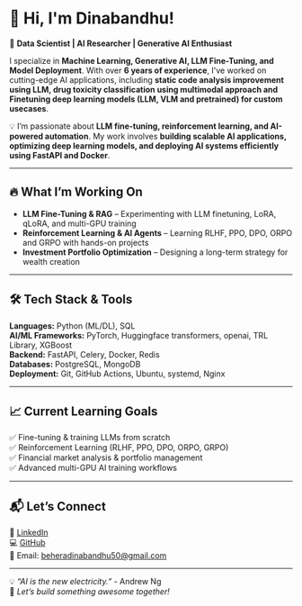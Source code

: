 # 👋 Hi, I'm Dinabandhu!  

🚀 **Data Scientist | AI Researcher | Generative AI Enthusiast**  

I specialize in **Machine Learning, Generative AI, LLM Fine-Tuning, and Model Deployment**. With over **6 years of experience**, I've worked on cutting-edge AI applications, including **static code analysis improvement using LLM, drug toxicity classification using multimodal approach and Finetuning deep learning models (LLM, VLM and pretrained) for custom usecases**.  

💡 I’m passionate about **LLM fine-tuning, reinforcement learning, and AI-powered automation**. My work involves **building scalable AI applications, optimizing deep learning models, and deploying AI systems efficiently using FastAPI and Docker**.  

---  

## 🔥 **What I’m Working On**  
- **LLM Fine-Tuning & RAG** – Experimenting with LLM finetuning, LoRA, qLoRA, and multi-GPU training  
- **Reinforcement Learning & AI Agents** – Learning RLHF, PPO, DPO, ORPO and GRPO with hands-on projects  
- **Investment Portfolio Optimization** – Designing a long-term strategy for wealth creation  

---  

## 🛠 **Tech Stack & Tools**  
**Languages:** Python (ML/DL), SQL  
**AI/ML Frameworks:** PyTorch, Huggingface transformers, openai, TRL Library, XGBoost  
**Backend:** FastAPI, Celery, Docker, Redis  
**Databases:** PostgreSQL, MongoDB  
**Deployment:** Git, GitHub Actions, Ubuntu, systemd, Nginx  

---  

## 📈 **Current Learning Goals**  
✅ Fine-tuning & training LLMs from scratch  
✅ Reinforcement Learning (RLHF, PPO, DPO, ORPO, GRPO)  
✅ Financial market analysis & portfolio management  
✅ Advanced multi-GPU AI training workflows  

---  

## 📬 **Let’s Connect**  
🔗 [LinkedIn](https://www.linkedin.com/in/dinabandhu50)  
💻 [GitHub](https://github.com/dinabandhu50)  
📧 Email: beheradinabandhu50@gmail.com  

---

💡 *“AI is the new electricity.”* - Andrew Ng  
🚀 *Let’s build something awesome together!*  
